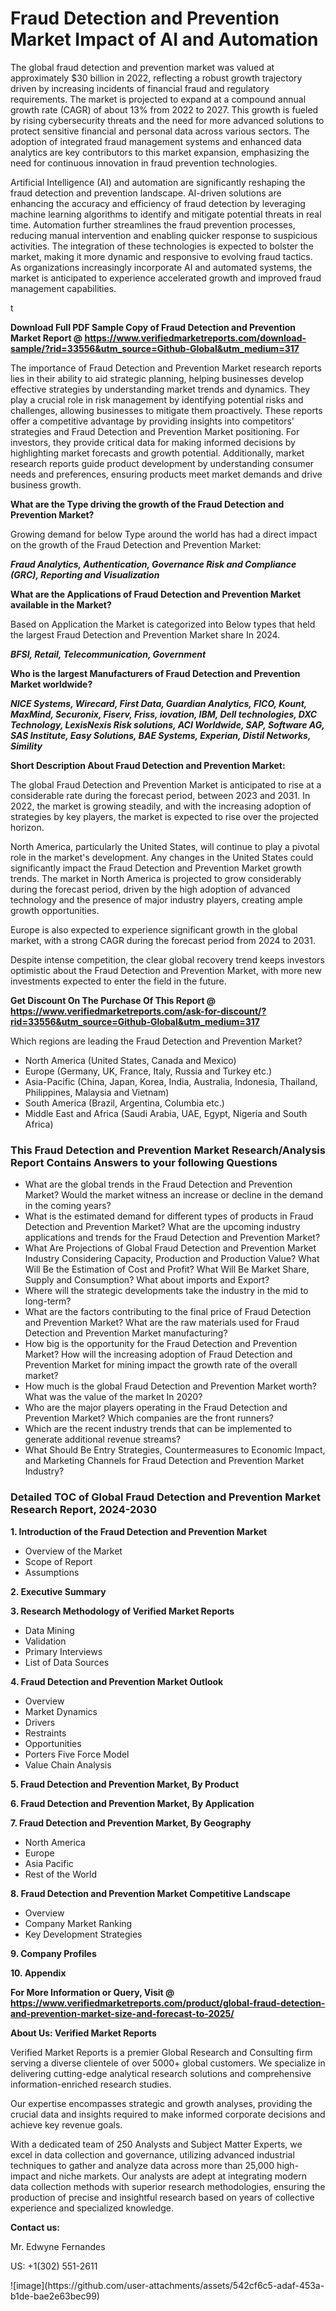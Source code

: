 <h1>Fraud Detection and Prevention Market Impact of AI and Automation</h1><p>The global fraud detection and prevention market was valued at approximately $30 billion in 2022, reflecting a robust growth trajectory driven by increasing incidents of financial fraud and regulatory requirements. The market is projected to expand at a compound annual growth rate (CAGR) of about 13% from 2022 to 2027. This growth is fueled by rising cybersecurity threats and the need for more advanced solutions to protect sensitive financial and personal data across various sectors. The adoption of integrated fraud management systems and enhanced data analytics are key contributors to this market expansion, emphasizing the need for continuous innovation in fraud prevention technologies.</p><p>Artificial Intelligence (AI) and automation are significantly reshaping the fraud detection and prevention landscape. AI-driven solutions are enhancing the accuracy and efficiency of fraud detection by leveraging machine learning algorithms to identify and mitigate potential threats in real time. Automation further streamlines the fraud prevention processes, reducing manual intervention and enabling quicker response to suspicious activities. The integration of these technologies is expected to bolster the market, making it more dynamic and responsive to evolving fraud tactics. As organizations increasingly incorporate AI and automated systems, the market is anticipated to experience accelerated growth and improved fraud management capabilities.</p>t</p><p id="" class=""><strong>Download Full PDF Sample Copy of Fraud Detection and Prevention Market Report @ <a href="https://www.verifiedmarketreports.com/download-sample/?rid=33556&utm_source=Github-Global&utm_medium=317" target="_blank">https://www.verifiedmarketreports.com/download-sample/?rid=33556&utm_source=Github-Global&utm_medium=317</a></strong></p><p>The importance of&nbsp;Fraud Detection and Prevention Market research reports lies in their ability to aid strategic planning, helping businesses develop effective strategies by understanding market trends and dynamics. They play a crucial role in risk management by identifying potential risks and challenges, allowing businesses to mitigate them proactively. These reports offer a competitive advantage by providing insights into competitors' strategies and Fraud Detection and Prevention Market positioning. For investors, they provide critical data for making informed decisions by highlighting market forecasts and growth potential. Additionally, market research reports guide product development by understanding consumer needs and preferences, ensuring products meet market demands and drive business growth.</p><p><strong>What are the&nbsp;Type driving the growth of the Fraud Detection and Prevention Market?</strong></p><p id="" class="">Growing demand for below Type around the world has had a direct impact on the growth of the Fraud Detection and Prevention Market:</p><em><strong>Fraud Analytics, Authentication, Governance Risk and Compliance (GRC), Reporting and Visualization</strong></em></p><strong>What are the&nbsp;Applications&nbsp;of Fraud Detection and Prevention Market available in the Market?</strong></p><p id="" class="">Based on Application the Market is categorized into Below types that held the largest Fraud Detection and Prevention Market share In 2024.</p><em><strong>BFSI, Retail, Telecommunication, Government</strong></em></p><strong>Who is the largest Manufacturers of Fraud Detection and Prevention Market worldwide?</strong></p><p><em><strong>NICE Systems, Wirecard, First Data, Guardian Analytics, FICO, Kount, MaxMind, Securonix, Fiserv, Friss, iovation, IBM, Dell technologies, DXC Technology, LexisNexis Risk solutions, ACI Worldwide, SAP, Software AG, SAS Institute, Easy Solutions, BAE Systems, Experian, Distil Networks, Simility</strong></em></p><p id="" class=""><strong>Short Description About Fraud Detection and Prevention Market:</strong></p><p>The global Fraud Detection and Prevention Market is anticipated to rise at a considerable rate during the forecast period, between 2023 and 2031. In 2022, the market is growing steadily, and with the increasing adoption of strategies by key players, the market is expected to rise over the projected horizon.</p><p>North America, particularly the United States, will continue to play a pivotal role in the market's development. Any changes in the United States could significantly impact the Fraud Detection and Prevention Market growth trends. The market in North America is projected to grow considerably during the forecast period, driven by the high adoption of advanced technology and the presence of major industry players, creating ample growth opportunities.</p><p>Europe is also expected to experience significant growth in the global market, with a strong CAGR during the forecast period from 2024 to 2031.</p><p>Despite intense competition, the clear global recovery trend keeps investors optimistic about the Fraud Detection and Prevention Market, with more new investments expected to enter the field in the future.</p><p id="" class=""><strong>Get Discount On The Purchase Of This Report @ <a href="https://www.verifiedmarketreports.com/ask-for-discount/?rid=33556&utm_source=Github-Global&utm_medium=317" target="_blank">https://www.verifiedmarketreports.com/ask-for-discount/?rid=33556&utm_source=Github-Global&utm_medium=317</a></strong></p>Which regions are leading the Fraud Detection and Prevention Market?</p><ul><li>North America (United States, Canada and Mexico)</li><li>Europe (Germany, UK, France, Italy, Russia and Turkey etc.)</li><li>Asia-Pacific (China, Japan, Korea, India, Australia, Indonesia, Thailand, Philippines, Malaysia and Vietnam)</li><li>South America (Brazil, Argentina, Columbia etc.)</li><li>Middle East and Africa (Saudi Arabia, UAE, Egypt, Nigeria and South Africa)</li></ul><h3 id="" class="">This Fraud Detection and Prevention Market Research/Analysis Report Contains Answers to your following Questions</h3><ul><li>What are the global trends in the Fraud Detection and Prevention Market? Would the market witness an increase or decline in the demand in the coming years?</li><li>What is the estimated demand for different types of products in Fraud Detection and Prevention Market? What are the upcoming industry applications and trends for the Fraud Detection and Prevention Market?</li><li>What Are Projections of Global Fraud Detection and Prevention Market Industry Considering Capacity, Production and Production Value? What Will Be the Estimation of Cost and Profit? What Will Be Market Share, Supply and Consumption? What about imports and Export?</li><li>Where will the strategic developments take the industry in the mid to long-term?</li><li>What are the factors contributing to the final price of Fraud Detection and Prevention Market? What are the raw materials used for Fraud Detection and Prevention Market manufacturing?</li><li>How big is the opportunity for the Fraud Detection and Prevention Market? How will the increasing adoption of Fraud Detection and Prevention Market for mining impact the growth rate of the overall market?</li><li>How much is the global Fraud Detection and Prevention Market worth? What was the value of the market In 2020?</li><li>Who are the major players operating in the Fraud Detection and Prevention Market? Which companies are the front runners?</li><li>Which are the recent industry trends that can be implemented to generate additional revenue streams?</li><li>What Should Be Entry Strategies, Countermeasures to Economic Impact, and Marketing Channels for Fraud Detection and Prevention Market Industry?</li></ul><h3 id="" class="">Detailed TOC of Global Fraud Detection and Prevention Market Research Report, 2024-2030</h3><p id="" class=""><strong>1. Introduction of the Fraud Detection and Prevention Market</strong></p><ul><li>Overview of the Market</li><li>Scope of Report</li><li>Assumptions</li></ul><p id="" class=""><strong>2. Executive Summary</strong></p><p id="" class=""><strong>3. Research Methodology of Verified Market Reports</strong></p><ul><li>Data Mining</li><li>Validation</li><li>Primary Interviews</li><li>List of Data Sources</li></ul><p id="" class=""><strong>4. Fraud Detection and Prevention Market Outlook</strong></p><ul><li>Overview</li><li>Market Dynamics</li><li>Drivers</li><li>Restraints</li><li>Opportunities</li><li>Porters Five Force Model</li><li>Value Chain Analysis</li></ul><p id="" class=""><strong>5. Fraud Detection and Prevention Market, By Product</strong></p><p id="" class=""><strong>6. Fraud Detection and Prevention Market, By Application</strong></p><p id="" class=""><strong>7. Fraud Detection and Prevention Market, By Geography</strong></p><ul><li>North America</li><li>Europe</li><li>Asia Pacific</li><li>Rest of the World</li></ul><p id="" class=""><strong>8. Fraud Detection and Prevention Market Competitive Landscape</strong></p><ul><li>Overview</li><li>Company Market Ranking</li><li>Key Development Strategies</li></ul><p id="" class=""><strong>9. Company Profiles</strong></p><p id="" class=""><strong>10. Appendix</strong></p><p id="" class=""><strong>For More Information or Query, Visit @ <a href="https://www.verifiedmarketreports.com/product/global-fraud-detection-and-prevention-market-size-and-forecast-to-2025/" target="_blank">https://www.verifiedmarketreports.com/product/global-fraud-detection-and-prevention-market-size-and-forecast-to-2025/</a></strong></p><p id="" class=""><strong>About Us: Verified Market Reports</strong></p><p id="" class="">Verified Market Reports is a premier Global Research and Consulting firm serving a diverse clientele of over 5000+ global customers. We specialize in delivering cutting-edge analytical research solutions and comprehensive information-enriched research studies.</p><p id="" class="">Our expertise encompasses strategic and growth analyses, providing the crucial data and insights required to make informed corporate decisions and achieve key revenue goals.</p><p id="" class="">With a dedicated team of 250 Analysts and Subject Matter Experts, we excel in data collection and governance, utilizing advanced industrial techniques to gather and analyze data across more than 25,000 high-impact and niche markets. Our analysts are adept at integrating modern data collection methods with superior research methodologies, ensuring the production of precise and insightful research based on years of collective experience and specialized knowledge.</p><p id="" class=""><strong>Contact us:</strong></p><p id="" class="">Mr. Edwyne Fernandes</p><p id="" class="">US: +1(302) 551-2611</p>
![image](https://github.com/user-attachments/assets/542cf6c5-adaf-453a-b1de-bae2e63bec99)
